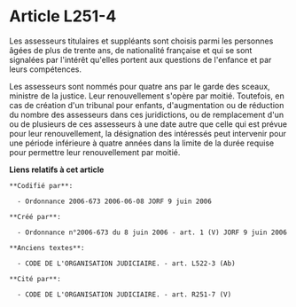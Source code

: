 # Article L251-4

Les assesseurs titulaires et suppléants sont choisis parmi les personnes âgées de plus de trente ans, de nationalité
française et qui se sont signalées par l'intérêt qu'elles portent aux questions de l'enfance et par leurs compétences.

Les assesseurs sont nommés pour quatre ans par le garde des sceaux, ministre de la justice. Leur renouvellement s'opère par
moitié. Toutefois, en cas de création d'un tribunal pour enfants, d'augmentation ou de réduction du nombre des assesseurs
dans ces juridictions, ou de remplacement d'un ou de plusieurs de ces assesseurs à une date autre que celle qui est prévue
pour leur renouvellement, la désignation des intéressés peut intervenir pour une période inférieure à quatre années dans la
limite de la durée requise pour permettre leur renouvellement par moitié.

**Liens relatifs à cet article**

	**Codifié par**:

	  - Ordonnance 2006-673 2006-06-08 JORF 9 juin 2006

	**Créé par**:

	  - Ordonnance n°2006-673 du 8 juin 2006 - art. 1 (V) JORF 9 juin 2006

	**Anciens textes**:

	  - CODE DE L'ORGANISATION JUDICIAIRE. - art. L522-3 (Ab)

	**Cité par**:

	  - CODE DE L'ORGANISATION JUDICIAIRE. - art. R251-7 (V)
